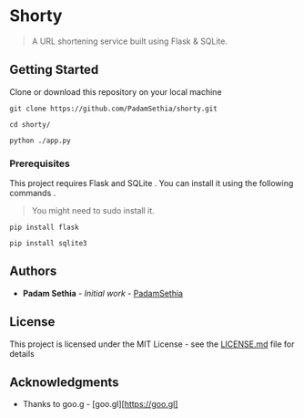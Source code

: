 # Shorty

> A URL shortening service built using Flask & SQLite. 

## Getting Started

Clone or download this repository on your local machine 

```
git clone https://github.com/PadamSethia/shorty.git

cd shorty/

python ./app.py
```

### Prerequisites

This project requires Flask and SQLite . You can install it using the following commands . 
>You might need to sudo install it.

```
pip install flask

pip install sqlite3
```


## Authors

* **Padam Sethia** - *Initial work* - [PadamSethia](https://github.com/PadamSethia)

## License

This project is licensed under the MIT License - see the [LICENSE.md](LICENSE.md) file for details

## Acknowledgments

* Thanks to goo.g - [goo.gl][https://goo.gl]